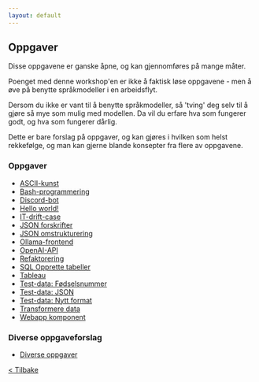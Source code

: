 ```yaml
---
layout: default
---
```


## Oppgaver

Disse oppgavene er ganske åpne, og kan gjennomføres på mange måter.

Poenget med denne workshop'en er ikke å faktisk løse oppgavene - men å øve på benytte språkmodeller i en arbeidsflyt.

Dersom du ikke er vant til å benytte språkmodeller, så 'tving' deg selv til å gjøre så mye som mulig
med modellen. Da vil du erfare hva som fungerer godt, og hva som fungerer dårlig.

Dette er bare forslag på oppgaver, og kan gjøres i hvilken som helst rekkefølge, og man kan
gjerne blande konsepter fra flere av oppgavene.

### Oppgaver
- [ASCII-kunst](./exercises/ASCII-kunst.md)
- [Bash-programmering](./exercises/Bash-programmering.md)
- [Discord-bot](./exercises/Discord-bot.md)
- [Hello world!](./exercises/Hello-world.md)
- [IT-drift-case](./exercises/IT-drift-case.md)
- [JSON forskrifter](./exercises/JSON-forskrifter.md)
- [JSON omstrukturering](./exercises/JSON-omstrukturere.md)
- [Ollama-frontend](./exercises/Ollama-frontend.md)
- [OpenAI-API](./exercises/OpenAI-API.md)
- [Refaktorering](./exercises/Refaktorering.md)
- [SQL Opprette tabeller](./exercises/SQL-opprett-tabeller.md)
- [Tableau](./exercises/Tableau.md)
- [Test-data: Fødselsnummer](./exercises/Test-data-fodselsnummer.md)
- [Test-data: JSON](./exercises/Test-data-JSON.md)
- [Test-data: Nytt format](./exercises/Test-data-nytt-format.md)
- [Transformere data](./exercises/Transformere-data.md)
- [Webapp komponent](./exercises/Webapp-komponent.md)

### Diverse oppgaveforslag
- [Diverse oppgaver](./exercises/Diverse-oppgaveforslag.md)

[< Tilbake](../)